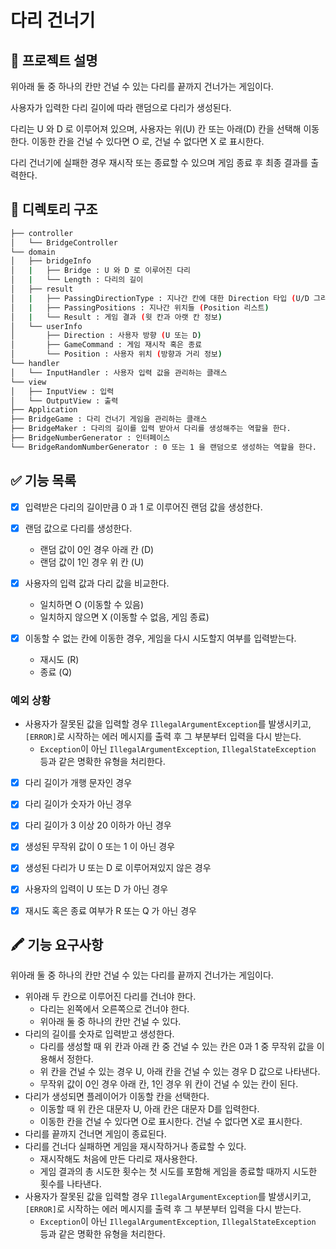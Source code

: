 # 다리 건너기
## 🎯 프로젝트 설명
위아래 둘 중 하나의 칸만 건널 수 있는 다리를 끝까지 건너가는 게임이다.

사용자가 입력한 다리 길이에 따라 랜덤으로 다리가 생성된다.

다리는 U 와 D 로 이루어져 있으며, 사용자는 위(U) 칸 또는 아래(D) 칸을 선택해 이동한다.
이동한 칸을 건널 수 있다면 O 로, 건널 수 없다면 X 로 표시한다.

다리 건너기에 실패한 경우 재시작 또는 종료할 수 있으며 게임 종료 후 최종 결과를 출력한다.

## 📁 디렉토리 구조
```bash
├── controller
│   └── BridgeController
└── domain
│   ├── bridgeInfo
│   |   ├── Bridge : U 와 D 로 이루어진 다리
│   |   └── Length : 다리의 길이
│   ├── result
│   |   ├── PassingDirectionType : 지나간 칸에 대한 Direction 타입 (U/D 그리고 O/X 그리고 selected/not)
│   |   ├── PassingPositions : 지나간 위치들 (Position 리스트)
│   |   └── Result : 게임 결과 (윗 칸과 아랫 칸 정보)
│   └── userInfo
│       ├── Direction : 사용자 방향 (U 또는 D)
│       ├── GameCommand : 게임 재시작 혹은 종료
│       └── Position : 사용자 위치 (방향과 거리 정보)
└── handler
│   └── InputHandler : 사용자 입력 값을 관리하는 클래스
└── view
│   ├── InputView : 입력
│   └── OutputView : 출력
├── Application
├── BridgeGame : 다리 건너기 게임을 관리하는 클래스
├── BridgeMaker : 다리의 길이를 입력 받아서 다리를 생성해주는 역할을 한다.
├── BridgeNumberGenerator : 인터페이스
└── BridgeRandomNumberGenerator : 0 또는 1 을 랜덤으로 생성하는 역할을 한다.
``` 

## ✅ 기능 목록
- [x] 입력받은 다리의 길이만큼 0 과 1 로 이루어진 랜덤 값을 생성한다.

- [x] 랜덤 값으로 다리를 생성한다.
  - 랜덤 값이 0인 경우 아래 칸 (D)
  - 랜덤 값이 1인 경우 위 칸 (U)

- [x] 사용자의 입력 값과 다리 값을 비교한다.
  - 일치하면 O (이동할 수 있음)
  - 일치하지 않으면 X (이동할 수 없음, 게임 종료)

- [x] 이동할 수 없는 칸에 이동한 경우, 게임을 다시 시도할지 여부를 입력받는다.
  - 재시도 (R)
  - 종료 (Q)

### 예외 상황
- 사용자가 잘못된 값을 입력할 경우 `IllegalArgumentException`를 발생시키고, `[ERROR]`로 시작하는 에러 메시지를 출력 후 그 부분부터 입력을 다시 받는다.
  - `Exception`이 아닌 `IllegalArgumentException`, `IllegalStateException` 등과 같은 명확한 유형을 처리한다.


- [x] 다리 길이가 개행 문자인 경우
- [x] 다리 길이가 숫자가 아닌 경우
- [x] 다리 길이가 3 이상 20 이하가 아닌 경우


- [x] 생성된 무작위 값이 0 또는 1 이 아닌 경우
- [x] 생성된 다리가 U 또는 D 로 이루어져있지 않은 경우

- [x] 사용자의 입력이 U 또는 D 가 아닌 경우

- [x] 재시도 혹은 종료 여부가 R 또는 Q 가 아닌 경우

## 🖍 기능 요구사항
위아래 둘 중 하나의 칸만 건널 수 있는 다리를 끝까지 건너가는 게임이다.

- 위아래 두 칸으로 이루어진 다리를 건너야 한다.
  - 다리는 왼쪽에서 오른쪽으로 건너야 한다.
  - 위아래 둘 중 하나의 칸만 건널 수 있다.
- 다리의 길이를 숫자로 입력받고 생성한다.
  - 다리를 생성할 때 위 칸과 아래 칸 중 건널 수 있는 칸은 0과 1 중 무작위 값을 이용해서 정한다.
  - 위 칸을 건널 수 있는 경우 U, 아래 칸을 건널 수 있는 경우 D 값으로 나타낸다.
  - 무작위 값이 0인 경우 아래 칸, 1인 경우 위 칸이 건널 수 있는 칸이 된다.
- 다리가 생성되면 플레이어가 이동할 칸을 선택한다.
  - 이동할 때 위 칸은 대문자 U, 아래 칸은 대문자 D를 입력한다.
  - 이동한 칸을 건널 수 있다면 O로 표시한다. 건널 수 없다면 X로 표시한다.
- 다리를 끝까지 건너면 게임이 종료된다.
- 다리를 건너다 실패하면 게임을 재시작하거나 종료할 수 있다.
  - 재시작해도 처음에 만든 다리로 재사용한다.
  - 게임 결과의 총 시도한 횟수는 첫 시도를 포함해 게임을 종료할 때까지 시도한 횟수를 나타낸다.
- 사용자가 잘못된 값을 입력할 경우 `IllegalArgumentException`를 발생시키고, `[ERROR]`로 시작하는 에러 메시지를 출력 후 그 부분부터 입력을 다시 받는다.
  - `Exception`이 아닌 `IllegalArgumentException`, `IllegalStateException` 등과 같은 명확한 유형을 처리한다.

